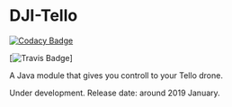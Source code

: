 # DJI-Tello

[![Codacy Badge](https://api.codacy.com/project/badge/Grade/0d1fa49ccd61483dab3cf66438c6b76c)](https://app.codacy.com/app/grofattila/dji-tello?utm_source=github.com&utm_medium=referral&utm_content=grofattila/dji-tello&utm_campaign=Badge_Grade_Dashboard)

[![Travis Badge](https://travis-ci.com/grofattila/dji-tello.svg?branch=master)]

A Java module that gives you controll to your Tello drone. 

Under development. Release date: around 2019 January.
